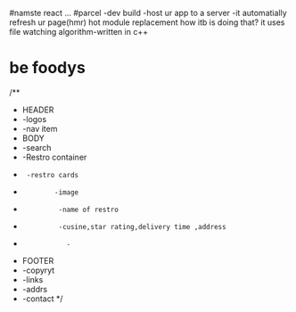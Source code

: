 #namste react 
...
#parcel
-dev build
-host ur app to a server
-it automatially refresh ur page(hmr) hot module replacement how itb is doing that?
it uses file watching algorithm-written in c++

# be foodys
/**
 * HEADER
 * -logos
 * -nav item
 * BODY
 * -search
 * -Restro container 
 *      -restro cards
 *             -image
 *              -name of restro
 *              -cusine,star rating,delivery time ,address
 *                -
 * FOOTER
 * -copyryt
 * -links
 * -addrs
 * -contact
 */
